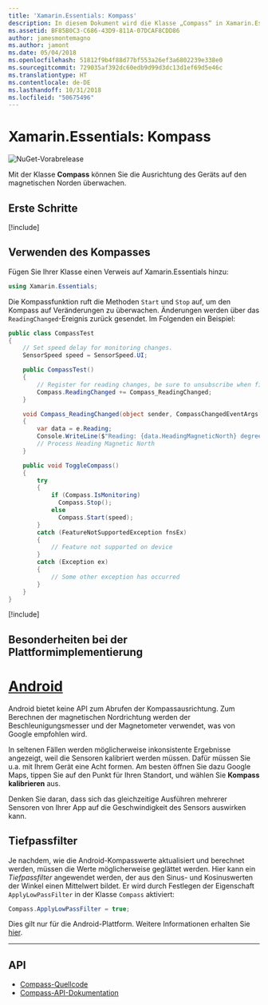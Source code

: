 ```yaml
---
title: 'Xamarin.Essentials: Kompass'
description: In diesem Dokument wird die Klasse „Compass“ in Xamarin.Essentials beschrieben, mit der Sie die Ausrichtung des Geräts auf den magnetischen Norden überwachen können.
ms.assetid: BF85B0C3-C686-43D9-811A-07DCAF8CDD86
author: jamesmontemagno
ms.author: jamont
ms.date: 05/04/2018
ms.openlocfilehash: 51812f9b4f88d77bf553a26ef3a6802239e338e0
ms.sourcegitcommit: 729035af392dc60edb9d99d3dc13d1ef69d5e46c
ms.translationtype: HT
ms.contentlocale: de-DE
ms.lasthandoff: 10/31/2018
ms.locfileid: "50675496"
---
```

# <a name="xamarinessentials-compass"></a>Xamarin.Essentials: Kompass

![NuGet-Vorabrelease](~/media/shared/pre-release.png)

Mit der Klasse **Compass** können Sie die Ausrichtung des Geräts auf den magnetischen Norden überwachen.

## <a name="get-started"></a>Erste Schritte

[!include[](~/essentials/includes/get-started.md)]

## <a name="using-compass"></a>Verwenden des Kompasses

Fügen Sie Ihrer Klasse einen Verweis auf Xamarin.Essentials hinzu:

```csharp
using Xamarin.Essentials;
```

Die Kompassfunktion ruft die Methoden `Start` und `Stop` auf, um den Kompass auf Veränderungen zu überwachen. Änderungen werden über das `ReadingChanged`-Ereignis zurück gesendet. Im Folgenden ein Beispiel:

```csharp
public class CompassTest
{
    // Set speed delay for monitoring changes.
    SensorSpeed speed = SensorSpeed.UI;

    public CompassTest()
    {
        // Register for reading changes, be sure to unsubscribe when finished
        Compass.ReadingChanged += Compass_ReadingChanged;
    }

    void Compass_ReadingChanged(object sender, CompassChangedEventArgs e)
    {
        var data = e.Reading;
        Console.WriteLine($"Reading: {data.HeadingMagneticNorth} degrees");
        // Process Heading Magnetic North
    }

    public void ToggleCompass()
    {
        try
        {
            if (Compass.IsMonitoring)
              Compass.Stop();
            else
              Compass.Start(speed);
        }
        catch (FeatureNotSupportedException fnsEx)
        {
            // Feature not supported on device
        }
        catch (Exception ex)
        {
            // Some other exception has occurred
        }
    }
}
```

[!include[](~/essentials/includes/sensor-speed.md)]

## <a name="platform-implementation-specifics"></a>Besonderheiten bei der Plattformimplementierung

# <a name="androidtabandroid"></a>[Android](#tab/android)

Android bietet keine API zum Abrufen der Kompassausrichtung. Zum Berechnen der magnetischen Nordrichtung werden der Beschleunigungsmesser und der Magnetometer verwendet, was von Google empfohlen wird.

In seltenen Fällen werden möglicherweise inkonsistente Ergebnisse angezeigt, weil die Sensoren kalibriert werden müssen. Dafür müssen Sie u.a. mit Ihrem Gerät eine Acht formen. Am besten öffnen Sie dazu Google Maps, tippen Sie auf den Punkt für Ihren Standort, und wählen Sie **Kompass kalibrieren** aus.

Denken Sie daran, dass sich das gleichzeitige Ausführen mehrerer Sensoren von Ihrer App auf die Geschwindigkeit des Sensors auswirken kann.

## <a name="low-pass-filter"></a>Tiefpassfilter

Je nachdem, wie die Android-Kompasswerte aktualisiert und berechnet werden, müssen die Werte möglicherweise geglättet werden. Hier kann ein _Tiefpassfilter_ angewendet werden, der aus den Sinus- und Kosinuswerten der Winkel einen Mittelwert bildet. Er wird durch Festlegen der Eigenschaft `ApplyLowPassFilter` in der Klasse `Compass` aktiviert:

```csharp
Compass.ApplyLowPassFilter = true;
```

Dies gilt nur für die Android-Plattform. Weitere Informationen erhalten Sie [hier](https://github.com/xamarin/Essentials/pull/354#issuecomment-405316860).

--------------

## <a name="api"></a>API

- [Compass-Quellcode](https://github.com/xamarin/Essentials/tree/master/Xamarin.Essentials/Compass)
- [Compass-API-Dokumentation](xref:Xamarin.Essentials.Compass)
